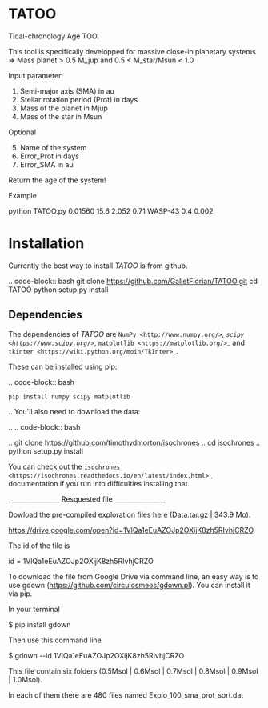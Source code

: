 # TATOO
Tidal-chronology Age TOOl

This tool is specifically developped for massive close-in planetary systems => Mass planet > 0.5 M_jup and 0.5 < M_star/Msun < 1.0

Input parameter: 
1) Semi-major axis (SMA) in au 
2) Stellar rotation period (Prot) in days
3) Mass of the planet in Mjup
4) Mass of the star in Msun

Optional

5) Name of the system
6) Error_Prot in days
7) Error_SMA in au


Return the age of the system!


Example 

python TATOO.py 0.01560 15.6 2.052 0.71 WASP-43 0.4 0.002

Installation
============

Currently the best way to install *TATOO* is from github.

.. code-block:: bash
    git clone https://github.com/GalletFlorian/TATOO.git
    cd TATOO
    python setup.py install

Dependencies
------------

The dependencies of *TATOO* are
`NumPy <http://www.numpy.org/>`_,
`scipy <https://www.scipy.org/>`_,
`matplotlib <https://matplotlib.org/>`_ and
`tkinter <https://wiki.python.org/moin/TkInter>`_.


These can be installed using pip:

.. code-block:: bash

    pip install numpy scipy matplotlib

.. You'll also need to download the data:

.. .. code-block:: bash

..     git clone https://github.com/timothydmorton/isochrones
..     cd isochrones
..     python setup.py install

You can check out the
`isochrones <https://isochrones.readthedocs.io/en/latest/index.html>`_
documentation if you run into difficulties installing that.



________________  Resquested file  ________________

Dowload the pre-compiled exploration files here (Data.tar.gz | 343.9 Mo).

https://drive.google.com/open?id=1VlQa1eEuAZOJp2OXijK8zh5RIvhjCRZO

The id of the file is

id = 1VlQa1eEuAZOJp2OXijK8zh5RIvhjCRZO

To download the file from Google Drive via command line, an easy way is to use gdown (https://github.com/circulosmeos/gdown.pl). You can install it via pip.

In your terminal 

$ pip install gdown

Then use this command line

$ gdown --id 1VlQa1eEuAZOJp2OXijK8zh5RIvhjCRZO


This file contain six folders (0.5Msol | 0.6Msol | 0.7Msol | 0.8Msol | 0.9Msol | 1.0Msol). 

In each of them there are 480 files named Explo_100_sma_prot_sort.dat
